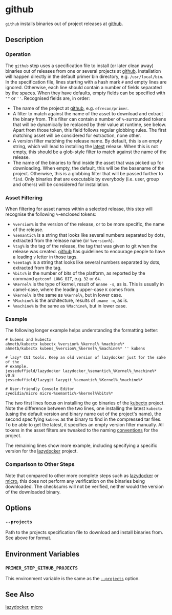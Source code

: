 # github

`github` installs binaries out of project releases at [github].

  [github]: https://github.com/

## Description

### Operation

The `github` step uses a specification file to install (or later clean away)
binaries out of releases from one or several projects at [github]. Installation
will happen directly in the default primer bin directory, e.g. `/usr/local/bin`.
In the specification file, lines starting with a hash mark `#` and empty lines
are ignored. Otherwise, each line should contain a number of fields separated by
the spaces. When they have defaults, empty fields can be specified with `""` or
`''`. Recognised fields are, in order:

- The name of the project at [github], e.g. `efrecon/primer`.
- A filter to match against the name of the asset to download and extract the
  binary from. This filter can contain a number of `%`-surrounded tokens that
  will be dynamically be replaced by their value at runtime, see below. Apart
  from those token, this field follows regular globbing rules. The first
  matching asset will be considered for extraction, none other.
- A version filter matching the release name. By default, this is an empty
  string, which will lead to installing the [latest] release. When this is not
  empty, this should be a glob-style filter to match against the name of the
  release.
- The name of the binaries to find inside the asset that was picked up for
  downloading. When empty, the default, this will be the basename of the
  project. Otherwise, this is a globbing filter that will be passed further to
  `find`. Only binaries that are executable by everybody (i.e. user, group and
  others) will be considered for installation.

### Asset Filtering

When filtering for asset names within a selected release, this step will
recognise the following `%`-enclosed tokens:

- `%version%` is the version of the release, or to be more specific, the name of
  the release.
- `%semantic%` is a string that looks like several numbers separated by dots,
  extracted from the release name (or `%version%`).
- `%tag%` is the tag of the release, the tag that was given to git when the
  release was created. [github] has guidelines to encourage people to have a
  leading `v` letter in those tags.
- `%semtag%` is a string that looks like several numbers separated by dots,
  extracted from the tag.
- `%bits%` is the number of bits of the platform, as reported by the command
  `getconf LONG_BIT`, e.g. `32` or `64`.
- `%Kernel%` is the type of kernel, result of `uname -s`, as is. This is usually
  in camel-case, where the leading upper-case `K` comes from.
- `%kernel%` is the same as `%Kernel%`, but in lower case.
- `%Machine%` is the architecture, results of `uname -m`, as is.
- `%machine%` is the same as `%Machine%`, but in lower case.

### Example

The following longer example helps understanding the formatting better:

```
# kubens and kubectx
ahmetb/kubectx kubectx_%version%_%kernel%_%machine%*
ahmetb/kubectx kubens_%version%_%kernel%_%machine%* '' kubens

# lazy* CUI tools. Keep an old version of lazydocker just for the sake of the
# example.
jesseduffield/lazydocker lazydocker_%semantic%_%Kernel%_%machine%* v0.8
jesseduffield/lazygit lazygit_%semantic%_%Kernel%_%machine%*

# User-friendly Console Editor
zyedidia/micro micro-%semantic%-%kernel%%bits%*
```

The two first lines focus on installing the go binaries of the [kubectx] project.
Note the difference between the two lines, one installing the latest `kubectx`
(using the default version and binary name out of the project's name), the
second specifying `kubens` as the binary to find in the compressed tar files. To
be able to get the latest, it specifies an empty version filter manually. All
tokens in the asset filters are tweaked to the naming [conventions] for the
project.

  [kubectx]: https://github.com/ahmetb/kubectx
  [conventions]: https://github.com/ahmetb/kubectx/releases

The remaining lines show more example, including specifying a specific version
for the [lazydocker] project.

### Comparison to Other Steps

Note that compared to other more complete steps such as [lazydocker] or [micro],
this does not perform any verification on the binaries being downloaded. The
checksums will not be verified, neither would the version of the downloaded
binary.

  [latest]: https://developer.github.com/v3/repos/releases/#get-the-latest-release

## Options

### `--projects`

Path to the projects specification file to download and install binaries from.
See above for format.

## Environment Variables

### `PRIMER_STEP_GITHUB_PROJECTS`

This environment variable is the same as the [`--projects`](#--projects) option.

## See Also

[lazydocker], [micro]

  [lazydocker]: ./lazydocker.md
  [micro]: ./micro.md
